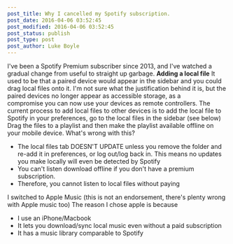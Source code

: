 ```yaml
---
post_title: Why I cancelled my Spotify subscription.
post_date: 2016-04-06 03:52:45
post_modified: 2016-04-06 03:52:45
post_status: publish
post_type: post
post_author: Luke Boyle
---
```


I've been a Spotify Premium subscriber since 2013, and I've watched a gradual change from useful to straight up garbage. **Adding a local file** It used to be that a paired device would appear in the sidebar and you could drag local files onto it. I'm not sure what the justification behind it is, but the paired devices no longer appear as accessible storage, as a compromise you can now use your devices as remote controllers. The current process to add local files to other devices is to add the local file to Spotify in your preferences, go to the local files in the sidebar (see below) Drag the files to a playlist and then make the playlist available offline on your mobile device. What's wrong with this?

-   The local files tab DOESN'T UPDATE unless you remove the folder and re-add it in preferences, or log out/log back in. This means no updates you make locally will even be detected by Spotify
-   You can't listen download offline if you don't have a premium subscription.
-   Therefore, you cannot listen to local files without paying

I switched to Apple Music (this is not an endorsement, there's plenty wrong with Apple music too) The reason I chose apple is because

-   I use an iPhone/Macbook
-   It lets you download/sync local music even without a paid subscription
-   It has a music library comparable to Spotify
